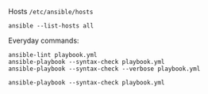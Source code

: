 Hosts `/etc/ansible/hosts`

    ansible --list-hosts all

Everyday commands:

    ansible-lint playbook.yml
    ansible-playbook --syntax-check playbook.yml
    ansible-playbook --syntax-check --verbose playbook.yml

    ansible-playbook --syntax-check playbook.yml

